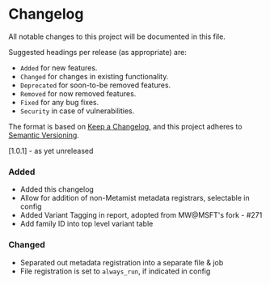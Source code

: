 # Changelog

All notable changes to this project will be documented in this file.

Suggested headings per release (as appropriate) are:

* `Added` for new features.
* `Changed` for changes in existing functionality.
* `Deprecated` for soon-to-be removed features.
* `Removed` for now removed features.
* `Fixed` for any bug fixes.
* `Security` in case of vulnerabilities.

The format is based on [Keep a Changelog](https://keepachangelog.com/en/1.0.0/),
and this project adheres to [Semantic Versioning](https://semver.org/spec/v2.0.0.html).

[1.0.1] - as yet unreleased

### Added

* Added this changelog
* Allow for addition of non-Metamist metadata registrars, selectable in config
* Added Variant Tagging in report, adopted from MW@MSFT's fork - #271
* Add family ID into top level variant table

### Changed

* Separated out metadata registration into a separate file & job
* File registration is set to `always_run`, if indicated in config
